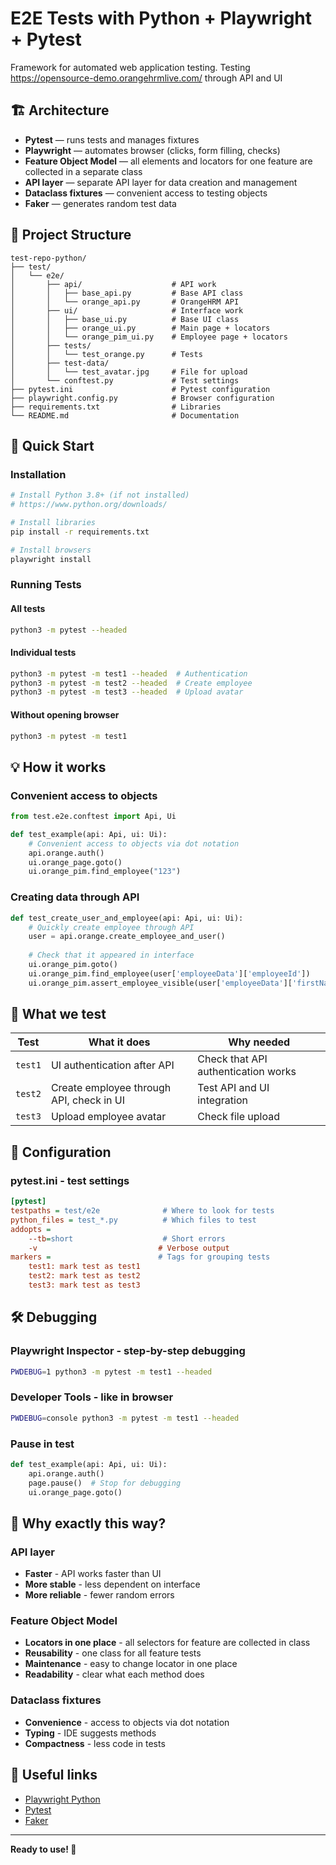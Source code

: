 # E2E Tests with Python + Playwright + Pytest

Framework for automated web application testing. Testing https://opensource-demo.orangehrmlive.com/ through API and UI

## 🏗️ Architecture

- **Pytest** — runs tests and manages fixtures
- **Playwright** — automates browser (clicks, form filling, checks)
- **Feature Object Model** — all elements and locators for one feature are collected in a separate class
- **API layer** — separate API layer for data creation and management
- **Dataclass fixtures** — convenient access to testing objects
- **Faker** — generates random test data

## 📁 Project Structure

```
test-repo-python/
├── test/
│   └── e2e/
│       ├── api/                    # API work
│       │   ├── base_api.py         # Base API class
│       │   └── orange_api.py       # OrangeHRM API
│       ├── ui/                     # Interface work
│       │   ├── base_ui.py          # Base UI class
│       │   ├── orange_ui.py        # Main page + locators
│       │   └── orange_pim_ui.py    # Employee page + locators
│       ├── tests/
│       │   └── test_orange.py      # Tests
│       ├── test-data/
│       │   └── test_avatar.jpg     # File for upload
│       └── conftest.py             # Test settings
├── pytest.ini                      # Pytest configuration
├── playwright.config.py            # Browser configuration
├── requirements.txt                # Libraries
└── README.md                       # Documentation
```

## 🚀 Quick Start

### Installation
```bash
# Install Python 3.8+ (if not installed)
# https://www.python.org/downloads/

# Install libraries
pip install -r requirements.txt

# Install browsers
playwright install
```

### Running Tests

#### All tests
```bash
python3 -m pytest --headed
```

#### Individual tests
```bash
python3 -m pytest -m test1 --headed  # Authentication
python3 -m pytest -m test2 --headed  # Create employee
python3 -m pytest -m test3 --headed  # Upload avatar
```

#### Without opening browser
```bash
python3 -m pytest -m test1
```

## 💡 How it works

### Convenient access to objects
```python
from test.e2e.conftest import Api, Ui

def test_example(api: Api, ui: Ui):
    # Convenient access to objects via dot notation
    api.orange.auth()
    ui.orange_page.goto()
    ui.orange_pim.find_employee("123")
```

### Creating data through API
```python
def test_create_user_and_employee(api: Api, ui: Ui):
    # Quickly create employee through API
    user = api.orange.create_employee_and_user()
    
    # Check that it appeared in interface
    ui.orange_pim.goto()
    ui.orange_pim.find_employee(user['employeeData']['employeeId'])
    ui.orange_pim.assert_employee_visible(user['employeeData']['firstName'])
```

## 🎯 What we test

| Test | What it does | Why needed |
|------|-------------|------------|
| `test1` | UI authentication after API | Check that API authentication works |
| `test2` | Create employee through API, check in UI | Test API and UI integration |
| `test3` | Upload employee avatar | Check file upload |

## 🔧 Configuration

### pytest.ini - test settings
```ini
[pytest]
testpaths = test/e2e              # Where to look for tests
python_files = test_*.py          # Which files to test
addopts = 
    --tb=short                    # Short errors
    -v                           # Verbose output
markers =                        # Tags for grouping tests
    test1: mark test as test1
    test2: mark test as test2
    test3: mark test as test3
```

## 🛠️ Debugging

### Playwright Inspector - step-by-step debugging
```bash
PWDEBUG=1 python3 -m pytest -m test1 --headed
```

### Developer Tools - like in browser
```bash
PWDEBUG=console python3 -m pytest -m test1 --headed
```

### Pause in test
```python
def test_example(api: Api, ui: Ui):
    api.orange.auth()
    page.pause()  # Stop for debugging
    ui.orange_page.goto()
```

## 🤔 Why exactly this way?

### API layer
- **Faster** - API works faster than UI
- **More stable** - less dependent on interface
- **More reliable** - fewer random errors

### Feature Object Model
- **Locators in one place** - all selectors for feature are collected in class
- **Reusability** - one class for all feature tests
- **Maintenance** - easy to change locator in one place
- **Readability** - clear what each method does

### Dataclass fixtures
- **Convenience** - access to objects via dot notation
- **Typing** - IDE suggests methods
- **Compactness** - less code in tests

## 🔗 Useful links

- [Playwright Python](https://playwright.dev/python/)
- [Pytest](https://docs.pytest.org/)
- [Faker](https://faker.readthedocs.io/)

---

**Ready to use! 🚀** 